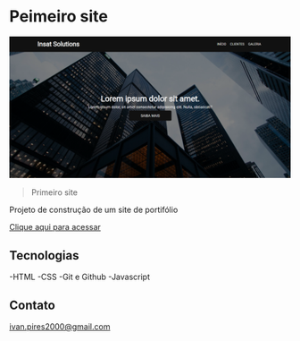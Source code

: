 # Peimeiro site

![preview](./.github/preview.png)

> Primeiro site

Projeto de construção de um site de portifólio

[Clique aqui para acessar](https://ivanpires2000.github.io/Primeiro-site/)

## Tecnologias

-HTML
-CSS
-Git e Github
-Javascript

## Contato

ivan.pires2000@gmail.com
